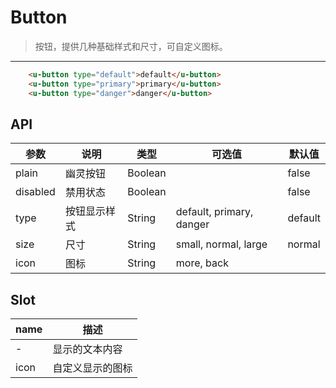 # Button

> 按钮，提供几种基础样式和尺寸，可自定义图标。
---

<template>
  <div>
    <u-button type="default">default</u-button>
    <u-button type="primary">primary</u-button>
    <u-button type="danger">danger</u-button>
  </div>
</template>

<script>
export default {
  methods:{

  }
};
</script>

```html
    <u-button type="default">default</u-button>
    <u-button type="primary">primary</u-button>
    <u-button type="danger">danger</u-button>
```

## API

| 参数     | 说明         | 类型    | 可选值                   | 默认值  |
| -------- | ------------ | ------- | ------------------------ | ------- |
| plain    | 幽灵按钮     | Boolean |                          | false   |
| disabled | 禁用状态     | Boolean |                          | false   |
| type     | 按钮显示样式 | String  | default, primary, danger | default |
| size     | 尺寸         | String  | small, normal, large     | normal  |
| icon     | 图标         | String  | more, back               |         |

## Slot

| name | 描述             |
| ---- | ---------------- |
| -    | 显示的文本内容   |
| icon | 自定义显示的图标 |
